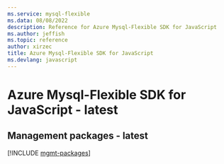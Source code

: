 ```yaml
---
ms.service: mysql-flexible
ms.data: 08/08/2022
description: Reference for Azure Mysql-Flexible SDK for JavaScript
ms.author: jeffish
ms.topic: reference
author: xirzec
title: Azure Mysql-Flexible SDK for JavaScript
ms.devlang: javascript
---
```

# Azure Mysql-Flexible SDK for JavaScript - latest

## Management packages - latest
[!INCLUDE [mgmt-packages](mysql-flexible-mgmt-index.md)]
